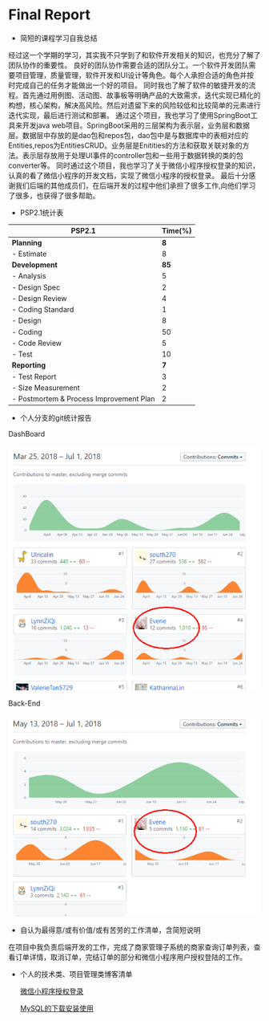 # Final Report

* 简短的课程学习自我总结

经过这一个学期的学习，其实我不只学到了和软件开发相关的知识，也充分了解了团队协作的重要性。
良好的团队协作需要合适的团队分工。一个软件开发团队需要项目管理，质量管理，软件开发和UI设计等角色。每个人承担合适的角色并按时完成自己的任务才能做出一个好的项目。
同时我也了解了软件的敏捷开发的流程。首先通过用例图、活动图、故事板等明确产品的大致需求，迭代实现已精化的构想，核心架构，解决高风险。然后对遗留下来的风险较低和比较简单的元素进行迭代实现，最后进行测试和部署。
通过这个项目，我也学习了使用SpringBoot工具来开发java web项目。SpringBoot采用的三层架构为表示层，业务层和数据层。数据层中存放的是dao包和repos包，dao包中是与数据库中的表相对应的Entities,repos为EntitiesCRUD。业务层是Enitities的方法和获取关联对象的方法。表示层存放用于处理UI事件的controller包和一些用于数据转换的类的包converter等。
同时通过这个项目，我也学习了关于微信小程序授权登录的知识，认真的看了微信小程序的开发文档，实现了微信小程序的授权登录。
最后十分感谢我们后端的其他成员们，在后端开发的过程中他们承担了很多工作,向他们学习了很多，也获得了很多帮助。

* PSP2.1统计表

| PSP2.1                                  | Time(%)      | 
| --------------------------------------- | ---------------- |
| **Planning**                            | **8**               |
| - Estimate                              | 8              |
| **Development**                         |**85**          |
| - Analysis                              | 5               |
| - Design Spec                           | 2                |
| - Design Review                         | 4             |
| - Coding Standard                       | 1                |
| - Design                                | 8                |
| - Coding                                | 50               |
| - Code Review                           | 5                |
| - Test                                  | 10                |
| **Reporting**                           | **7**                 |
| - Test Report                           | 3               |
| - Size Measurement                      | 2              |
| - Postmortem & Process Improvement Plan | 2               |

* 个人分支的git统计报告

DashBoard

![这里写图片描述](https://github.com/Evene/system-analysis-and-design/blob/master/dashboard.png?raw=true)

Back-End

![这里写图片描述](https://github.com/Evene/system-analysis-and-design/blob/master/back-end.png?raw=true)

* 自认为最得意/或有价值/或有苦劳的工作清单，含简短说明

在项目中我负责后端开发的工作，完成了商家管理子系统的商家查询订单列表，查看订单详情，取消订单，完结订单的部分和微信小程序用户授权登陆的工作。

* 个人的技术类、项目管理类博客清单

  [微信小程序授权登录](https://blog.csdn.net/qq_35278061/article/details/80757379)
  
  [MySQL的下载安装使用](https://blog.csdn.net/qq_35278061/article/details/79890250)
